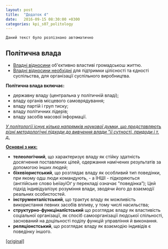 ```yaml
---
layout: post
title:  "Додаток 4"
date:   2016-09-15 08:30:00 +0300
categories: kpi_s07_politology
---
```


`Даний текст було розпізнано автоматично`

## Політична влада

- <u>Владні відносини</u> об'єктивно властиві громадськош життю.
- <u>Владні відносини необхідні</u> для підтримки цілісності та єдності суспільства, для організації суспільного виробництва.

**Політична влада включає:**

- державну владу (центральна у політичній владі);
- владу органів місцевого самоврядування;
- владу партій і груп тиску;
- владу політичних лідерів;
- владу засобів масової інформації.

<u><i>У політології існує кілька напрямків наукової думки, що представляють різні методологічні підходи до вивчення влади "ії сутності, придоди і т. д.</i></u>

<u><b>Основні з них:</b></u>

- **телеологічний**, що характеризує владу як стійку здатність досягнення поставлених цілей, одержання намічених результатів за допомогою інших людей;
- **біхевіористський**, що розглядає владу як особливий тип поведінки, при якому одш люди командують, - а ІНШІ - підкоряються (англійське слово ЬеііауіОґ у перекладі означає "поведінка”); Цей підхід індивідуалізує розуміння влади, зводячи його до взаємодії реальних особистостей.
- **інструменталістський**, що трактує владу як можливість використання певних засобів впливу, у тому числі насильства;
- **структурно-функціналїстський** що розглядає владу як властивість соціальної організації, як спосіб самоорганізації людської спільності, заснований на доцільності поділу функцій управління й виконання.
- **реляціонстський**, що розглядає владу як взаємодію індивідів є поведінку іншого.

[[original]](https://pp.vk.me/c637323/v637323367/e88d/XPI_pn-ZhgE.jpg)
